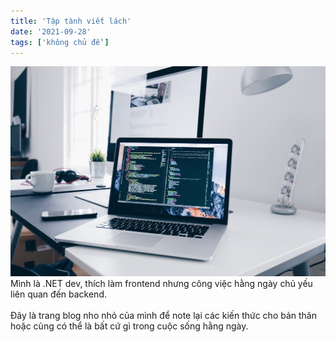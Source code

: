 ```yaml
---
title: 'Tập tành viết lách'
date: '2021-09-28'
tags: ['không chủ đề']
---
```


![Test hinh anh](/images/dev.jpg)
Mình là .NET dev, thích làm frontend nhưng công việc hằng ngày chủ yếu liên quan đến backend. \
\
Đây là trang blog nho nhỏ của mình để note lại các kiến thức cho bản thân hoặc củng có thể là bất cứ gì trong cuộc sống hằng ngày.
